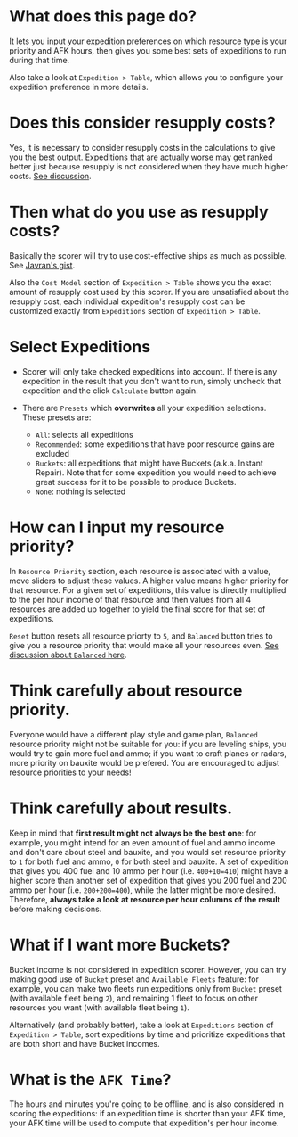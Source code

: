 # What does this page do?

It lets you input your expedition preferences on which resource type is your priority and AFK hours,
then gives you some best sets of expeditions to run during that time.

Also take a look at `Expedition > Table`, which allows you to configure your expedition preference in more details.

# Does this consider resupply costs?

Yes, it is necessary to consider resupply costs in the calculations to give you the best output. Expeditions that are actually worse may get ranked better just because resupply is not considered when they have much higher costs. [See discussion](https://github.com/dragonjet/KC3Kai/issues/301#issuecomment-132015707).

# Then what do you use as resupply costs?

Basically the scorer will try to use cost-effective ships as much as possible. See [Javran's gist](https://gist.github.com/Javran/07e07ef81638f2b9cec0#file-expedition-minimal-costen-md).

Also the `Cost Model` section of `Expedition > Table` shows you the exact amount of resupply cost used by this scorer.
If you are unsatisfied about the resupply cost, each individual expedition's resupply cost can be customized exactly from `Expeditions` section of `Expedition > Table`.

# Select Expeditions

- Scorer will only take checked expeditions into account. If there is any expedition in the result that you don't want to run,
  simply uncheck that expedition and the click `Calculate` button again.

- There are `Presets` which **overwrites** all your expedition selections. These presets are:

	- `All`: selects all expeditions
	- `Recommended`: some expeditions that have poor resource gains are excluded
	- `Buckets`: all expeditions that might have Buckets (a.k.a. Instant Repair).
	  Note that for some expedition you would need to achieve great success for it to be possible to produce Buckets.
	- `None`: nothing is selected

# How can I input my resource priority?

In `Resource Priority` section, each resource is associated with a value, move sliders to adjust these values. A higher value means higher priority for that resource.
For a given set of expeditions, this value is directly multiplied to the per hour income of that resource
and then values from all 4 resources are added up together to yield the final score for that set of expeditions.

`Reset` button resets all resource priorty to `5`, and `Balanced` button tries to give you a resource priority
that would make all your resources even. [See discussion about `Balanced` here](https://github.com/KC3Kai/KC3Kai/issues/1530#issue-175759666).

# Think carefully about resource priority.

Everyone would have a different play style and game plan, `Balanced` resource priority might not be suitable for you:
if you are leveling ships, you would try to gain more fuel and ammo; if you want to craft planes or radars, more priority on bauxite would be prefered.
You are encouraged to adjust resource priorities to your needs!

# Think carefully about results.

Keep in mind that **first result might not always be the best one**: for example, you might intend for an even amount of fuel and ammo income
and don't care about steel and bauxite, and you would set resource priority to `1` for both fuel and ammo, `0` for both steel and bauxite.
A set of expedition that gives you 400 fuel and 10 ammo per hour (i.e. `400+10=410`) might have a higher score
than another set of expedition that gives you 200 fuel and 200 ammo per hour (i.e. `200+200=400`), while the latter might be more desired.
Therefore, **always take a look at resource per hour columns of the result** before making decisions.

# What if I want more Buckets?

Bucket income is not considered in expedition scorer. However, you can try making good use of `Bucket` preset and `Available Fleets` feature:
for example, you can make two fleets run expeditions only from `Bucket` preset (with available fleet being `2`),
and remaining 1 fleet to focus on other resources you want (with available fleet being `1`).

Alternatively (and probably better), take a look at `Expeditions` section of `Expedition > Table`, sort expeditions by time and prioritize expeditions that
are both short and have Bucket incomes.

# What is the `AFK Time`?

The hours and minutes you're going to be offline, and is also considered in scoring the expeditions: if an expedition time is shorter than your AFK time,
your AFK time will be used to compute that expedition's per hour income.
